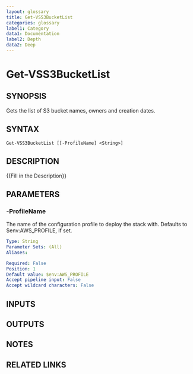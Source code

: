 ```yaml
---
layout: glossary
title: Get-VSS3BucketList
categories: glossary
label1: Category
data1: Documentation
label2: Depth
data2: Deep
---
```


# Get-VSS3BucketList

## SYNOPSIS
Gets the list of S3 bucket names, owners and creation dates.

## SYNTAX

```
Get-VSS3BucketList [[-ProfileName] <String>]
```

## DESCRIPTION
{{Fill in the Description}}

## PARAMETERS

### -ProfileName
The name of the configuration profile to deploy the stack with.
Defaults to $env:AWS_PROFILE, if set.

```yaml
Type: String
Parameter Sets: (All)
Aliases: 

Required: False
Position: 1
Default value: $env:AWS_PROFILE
Accept pipeline input: False
Accept wildcard characters: False
```

## INPUTS

## OUTPUTS

## NOTES

## RELATED LINKS


